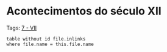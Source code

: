 # Acontecimentos do século XII

Tags: [7 - VII](../7%20-%20VII.md)

```dataview
table without id file.inlinks
where file.name = this.file.name
```
